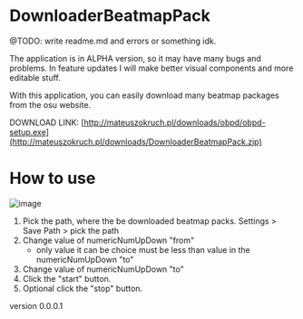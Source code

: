 # DownloaderBeatmapPack
@TODO: write readme.md and errors or something idk.

The application is in ALPHA version, so it may have many bugs and problems. In feature updates I will make better visual components and more editable stuff.

With this application, you can easily download many beatmap packages from the osu website.

DOWNLOAD LINK: [http://mateuszokruch.pl/downloads/obpd/obpd-setup.exe](http://mateuszokruch.pl/downloads/DownloaderBeatmapPack.zip)






# How to use

![image](https://github.com/okrmateusz/DownloaderBeatmapPack/assets/39056163/4c42d1a6-8740-404f-a190-5deef866d665)

1. Pick the path, where the be downloaded beatmap packs.
   Settings > Save Path > pick the path
2. Change value of numericNumUpDown "from"
   - only value it can be choice must be less than value in the numericNumUpDown "to"
3. Change value of numericNumUpDown "to"
4. Click the "start" button.
5. Optional click the "stop" button.

version 0.0.0.1
